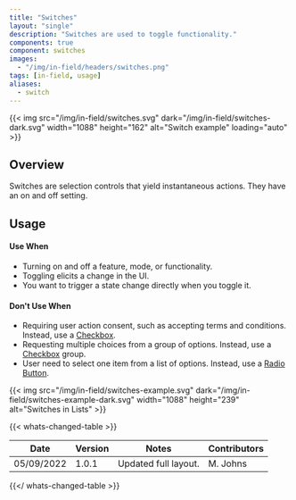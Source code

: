 ```yaml
---
title: "Switches"
layout: "single"
description: "Switches are used to toggle functionality."
components: true
component: switches
images:
  - "/img/in-field/headers/switches.png"
tags: [in-field, usage]
aliases:
  - switch
---
```


{{< img src="/img/in-field/switches.svg" dark="/img/in-field/switches-dark.svg" width="1088" height="162" alt="Switch example" loading="auto" >}}

## Overview

Switches are selection controls that yield instantaneous actions. They have an on and off setting.

## Usage

#### Use When

- Turning on and off a feature, mode, or functionality.
- Toggling elicits a change in the UI.
- You want to trigger a state change directly when you toggle it.

#### Don't Use When

- Requiring user action consent, such as accepting terms and conditions.
  Instead, use a [Checkbox](/components/in-field/checkboxes/).
- Requesting multiple choices from a group of options. Instead, use a
  [Checkbox](/components/in-field/checkboxes/) group.
- User need to select one item from a list of options. Instead, use a [Radio Button](/components/in-field/radio-buttons/).

{{< img src="/img/in-field/switches-example.svg" dark="/img/in-field/switches-example-dark.svg" width="1088" height="239" alt="Switches in Lists" >}}

{{< whats-changed-table >}}

| Date       | Version | Notes                | Contributors |
| ---------- | ------- | -------------------- | ------------ |
| 05/09/2022 | 1.0.1   | Updated full layout. | M. Johns     |

{{</ whats-changed-table >}}
